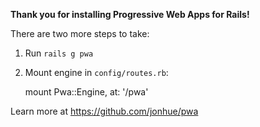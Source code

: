 **Thank you for installing Progressive Web Apps for Rails!**


There are two more steps to take:

1) Run `rails g pwa`
2) Mount engine in `config/routes.rb`:

    mount Pwa::Engine, at: '/pwa'


Learn more at https://github.com/jonhue/pwa
